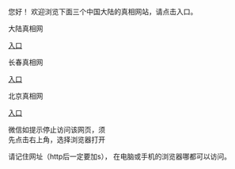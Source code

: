  
 您好！ 欢迎浏览下面三个中国大陆的真相网站，请点击入口。 <br/>




    

  大陆真相网<br/>
  
 <a href="https://is.gd/btFhrC" rel="nofollow">入口</a>

 长春真相网<br/>

 <a href="https://is.gd/Iwao6M" rel="nofollow">入口</a>
      
      
  北京真相网<br/>

 <a href="https://is.gd/ct1sNd" rel="nofollow">入口</a>
    
  

 微信如提示停止访问该网页，须<br>
 先点击右上角，选择浏览器打开<br>
 
 请记住网址（http后一定要加s）， 在电脑或手机的浏览器哪都可以访问。
 
 
